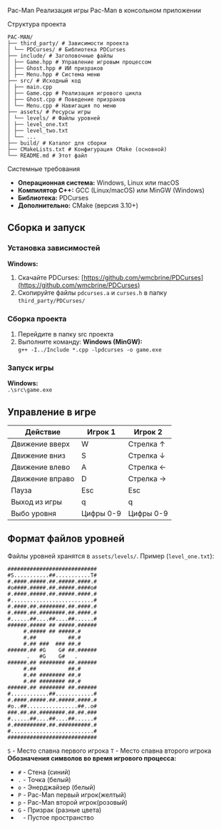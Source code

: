 Pac-Man
Реализация игры Pac-Man в консольном приложении

Структура проекта

```
PAC-MAN/
├── third_party/ # Зависимости проекта
│ └── PDCurses/ # Библиотека PDCurses
├── include/ # Заголовочные файлы
│ ├── Game.hpp # Управление игровым процессом
│ ├── Ghost.hpp # ИИ призраков
│ ├── Menu.hpp # Система меню
├── src/ # Исходный код
│ ├── main.cpp
│ ├── Game.cpp # Реализация игрового цикла
│ ├── Ghost.cpp # Поведение призраков
│ └── Menu.cpp # Навигация по меню
├── assets/ # Ресурсы игры
│ └── levels/ # Файлы уровней
│ ├── level_one.txt
│ ├── level_two.txt
│ └── ...
├── build/ # Каталог для сборки
├── CMakeLists.txt # Конфигурация CMake (основной)
└── README.md # Этот файл
```

Системные требования

- **Операционная система:** Windows, Linux или macOS
- **Компилятор C++:** GCC (Linux/macOS) или MinGW (Windows)
- **Библиотека:** PDCurses
- **Дополнительно:** CMake (версия 3.10+)

## Сборка и запуск

### Установка зависимостей

**Windows:**

1. Скачайте PDCurses: [https://github.com/wmcbrine/PDCurses](https://github.com/wmcbrine/PDCurses)
2. Скопируйте файлы `pdcurses.a` и `curses.h` в папку `third_party/PDCurses/`

### Сборка проекта

1. Перейдите в папку src проекта
2. Выполните команду:
   **Windows (MinGW):**  
   `g++ -I../Include *.cpp -lpdcurses -o game.exe`

### Запуск игры

**Windows:**  
`.\src\game.exe`

## Управление в игре

| Действие        | Игрок 1   | Игрок 2   |
| --------------- | --------- | --------- |
| Движение вверх  | W         | Стрелка ↑ |
| Движение вниз   | S         | Стрелка ↓ |
| Движение влево  | A         | Стрелка ← |
| Движение вправо | D         | Стрелка → |
| Пауза           | Esc       | Esc       |
| Выход из игры   | q         | q         |
| Выбо уровня     | Цифры 0-9 | Цифры 0-9 |

## Формат файлов уровней

Файлы уровней хранятся в `assets/levels/`. Пример (`level_one.txt`):

```
############################
#S...........##...........T#
#.####.#####.##.#####.####.#
#o####.#####.##.#####.####o#
#.####.#####.##.#####.####.#
#..........................#
#.####.##.########.##.####.#
#.####.##.########.##.####.#
#......##....##....##......#
######.##### ## #####.######
     #.##### ## #####.#
     #.##          ##.#
     #.## ###  ### ##.#
######.## #G    G# ##.######
      .   #G    G#   .
######.## ######## ##.######
     #.##          ##.#
     #.## ######## ##.#
     #.## ######## ##.#
######.## ######## ##.######
#............##............#
#.####.#####.##.#####.####.#
#o..##................##..o#
###.##.##.########.##.##.###
#......##....##....##......#
#.##########.##.##########.#
#..........................#
############################
```

`S` - Место спавна первого игрока
`T` - Место спавна второго игрока
**Обозначения символов во время игрового процесса:**

- `#` - Стена (синий)
- `.` - Точка (белый)
- `o` - Энерджайзер (белый)
- `P` - Pac-Man первый игрок(желтый)
- `p` - Pac-Man второй игрок(розовый)
- `G` - Призрак (разные цвета)
- ` ` - Пустое пространство
